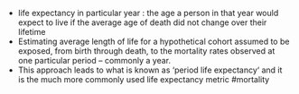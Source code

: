 - life expectancy in particular year : the age a person in that year would expect to live if the average age of death did not change over their lifetime
- Estimating average length of life for a hypothetical cohort assumed to be exposed, from birth through death, to the mortality rates observed at one particular period – commonly a year.
- This approach leads to what is known as ‘period life expectancy‘ and it is the much more commonly used life expectancy metric
#mortality